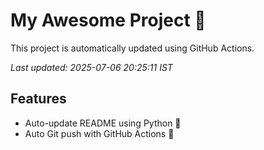 # My Awesome Project 🚀

This project is automatically updated using GitHub Actions.

_Last updated: 2025-07-06 20:25:11 IST_

## Features
- Auto-update README using Python 🐍
- Auto Git push with GitHub Actions 🤖
